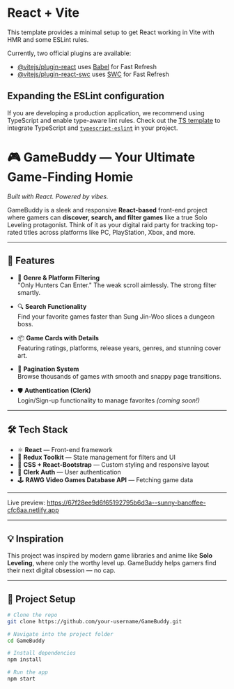 # React + Vite

This template provides a minimal setup to get React working in Vite with HMR and some ESLint rules.

Currently, two official plugins are available:

- [@vitejs/plugin-react](https://github.com/vitejs/vite-plugin-react/blob/main/packages/plugin-react/README.md) uses [Babel](https://babeljs.io/) for Fast Refresh
- [@vitejs/plugin-react-swc](https://github.com/vitejs/vite-plugin-react-swc) uses [SWC](https://swc.rs/) for Fast Refresh

## Expanding the ESLint configuration

If you are developing a production application, we recommend using TypeScript and enable type-aware lint rules. Check out the [TS template](https://github.com/vitejs/vite/tree/main/packages/create-vite/template-react-ts) to integrate TypeScript and [`typescript-eslint`](https://typescript-eslint.io) in your project.


# 🎮 GameBuddy — Your Ultimate Game-Finding Homie  
*Built with React. Powered by vibes.*

GameBuddy is a sleek and responsive **React-based** front-end project where gamers can **discover, search, and filter games** like a true Solo Leveling protagonist. Think of it as your digital raid party for tracking top-rated titles across platforms like PC, PlayStation, Xbox, and more.

---

## 🚀 Features

- 🎯 **Genre & Platform Filtering**  
  "Only Hunters Can Enter." The weak scroll aimlessly. The strong filter smartly.

- 🔍 **Search Functionality**  
  Find your favorite games faster than Sung Jin-Woo slices a dungeon boss.

- 📦 **Game Cards with Details**  
  Featuring ratings, platforms, release years, genres, and stunning cover art.

- 🔁 **Pagination System**  
  Browse thousands of games with smooth and snappy page transitions.

- 🛡️ **Authentication (Clerk)**  
  Login/Sign-up functionality to manage favorites *(coming soon!)*

---

## 🛠️ Tech Stack

- ⚛️ **React** — Front-end framework  
- 🎒 **Redux Toolkit** — State management for filters and UI  
- 💅 **CSS + React-Bootstrap** — Custom styling and responsive layout  
- 🔐 **Clerk Auth** — User authentication  
- 🕹️ **RAWG Video Games Database API** — Fetching game data

---

Live preview: https://67f28ee9d6f65192795b6d3a--sunny-banoffee-cfc6aa.netlify.app



---

## 💡 Inspiration

This project was inspired by modern game libraries and anime like **Solo Leveling**, where only the worthy level up. GameBuddy helps gamers find their next digital obsession — no cap.

---

## 📁 Project Setup

```bash
# Clone the repo
git clone https://github.com/your-username/GameBuddy.git

# Navigate into the project folder
cd GameBuddy

# Install dependencies
npm install

# Run the app
npm start
